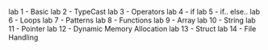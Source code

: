 lab 1 - Basic
lab 2 - TypeCast
lab 3 - Operators
lab 4 - if
lab 5 - if.. else..
lab 6 - Loops
lab 7 - Patterns
lab 8 - Functions
lab 9 - Array
lab 10 - String
lab 11 - Pointer
lab 12 - Dynamic Memory Allocation
lab 13 - Struct
lab 14 - File Handling